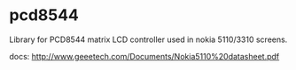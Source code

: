# pcd8544

Library for PCD8544 matrix LCD controller used in nokia 5110/3310 screens.

docs: http://www.geeetech.com/Documents/Nokia5110%20datasheet.pdf
